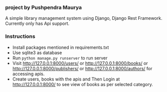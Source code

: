 ### project by Pushpendra Maurya 

A simple library management system using Django, Django Rest Framework. Currently only has Api support.


### Instructions

 - Install packages mentioned in requirements.txt
 - Use sqlite3 as database
 - Run `python manage.py runserver` to run server
 - Visit  http://127.0.0.1:8000/users/ or  http://127.0.0.1:8000/books/ or  http://127.0.0.1:8000/publishers/ or  http://127.0.0.1:8000/authors/ for accessing apis.
 - Create users, books with the apis and Then Login at  http://127.0.0.1:8000/ to see view of books as per selected category.